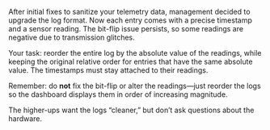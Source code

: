 After initial fixes to sanitize your telemetry data, management decided to upgrade the log format. Now each entry comes with a precise timestamp and a sensor reading. The bit-flip issue persists, so some readings are negative due to transmission glitches.

Your task: reorder the entire log by the absolute value of the readings, while keeping the original relative order for entries that have the same absolute value. The timestamps must stay attached to their readings.

Remember: do **not** fix the bit-flip or alter the readings—just reorder the logs so the dashboard displays them in order of increasing magnitude.

The higher-ups want the logs “cleaner,” but don’t ask questions about the hardware.
